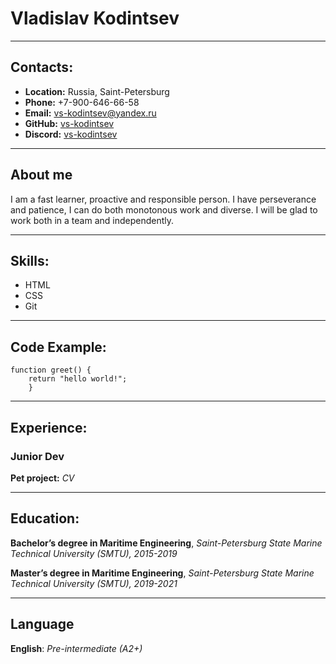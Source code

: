 # Vladislav Kodintsev

---

## Contacts:

- **Location:** Russia, Saint-Petersburg
- **Phone:** +7-900-646-66-58
- **Email:** vs-kodintsev@yandex.ru
- **GitHub:** [vs-kodintsev](https://github.com/vs-kodintsev)
- **Discord:** [vs-kodintsev](https://discord.com/)

---

## About me

I am a fast learner, proactive and responsible person. I have perseverance and patience, I can do both monotonous work and diverse. I will be glad to work both in a team and independently.

---

## Skills:

- HTML
- CSS
- Git

---

## Code Example:

```
function greet() {
    return "hello world!";
    }
```

---

## Experience:

### Junior Dev

**Pet project:** _CV_

---

## Education:

**Bachelor’s degree in Maritime Engineering**, _Saint-Petersburg State Marine Technical University (SMTU), 2015-2019_

**Master’s degree in Maritime Engineering**, _Saint-Petersburg State Marine Technical University (SMTU), 2019-2021_

---

## Language

**English**: _Pre-intermediate (A2+)_
